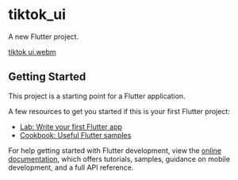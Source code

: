 # tiktok_ui

A new Flutter project.


[tiktok ui.webm](https://github.com/m-aqsam/Flutter-Applications-Ui/assets/121599719/5f4e7bb1-8a58-40f1-83ac-c5ee11e98f9a)

## Getting Started

This project is a starting point for a Flutter application.

A few resources to get you started if this is your first Flutter project:

- [Lab: Write your first Flutter app](https://docs.flutter.dev/get-started/codelab)
- [Cookbook: Useful Flutter samples](https://docs.flutter.dev/cookbook)

For help getting started with Flutter development, view the
[online documentation](https://docs.flutter.dev/), which offers tutorials,
samples, guidance on mobile development, and a full API reference.
